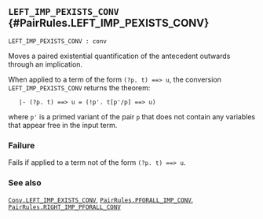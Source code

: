 ## `LEFT_IMP_PEXISTS_CONV` {#PairRules.LEFT_IMP_PEXISTS_CONV}


```
LEFT_IMP_PEXISTS_CONV : conv
```



Moves a paired existential quantification of the antecedent outwards through
an implication.


When applied to a term of the form `(?p. t) ==> u`, the conversion
`LEFT_IMP_PEXISTS_CONV` returns the theorem:
    
       |- (?p. t) ==> u = (!p'. t[p'/p] ==> u)
    
where `p'` is a primed variant of the pair `p` that does not
contain any variables that appear free in the input term.

### Failure

Fails if applied to a term not of the form `(?p. t) ==> u`.

### See also

[`Conv.LEFT_IMP_EXISTS_CONV`](#Conv.LEFT_IMP_EXISTS_CONV), [`PairRules.PFORALL_IMP_CONV`](#PairRules.PFORALL_IMP_CONV), [`PairRules.RIGHT_IMP_PFORALL_CONV`](#PairRules.RIGHT_IMP_PFORALL_CONV)

